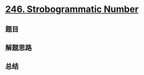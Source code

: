 # [246. Strobogrammatic Number](https://leetcode.com/problems/strobogrammatic-number/)

## 题目


## 解题思路


## 总结


